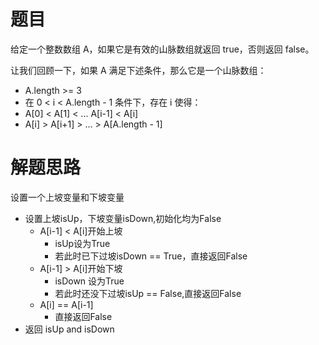 # 题目
给定一个整数数组 A，如果它是有效的山脉数组就返回 true，否则返回 false。  

让我们回顾一下，如果 A 满足下述条件，那么它是一个山脉数组：  

- A.length >= 3
- 在 0 < i < A.length - 1 条件下，存在 i 使得：
- A[0] < A[1] < ... A[i-1] < A[i]
- A[i] > A[i+1] > ... > A[A.length - 1]

# 解题思路
设置一个上坡变量和下坡变量  
- 设置上坡isUp，下坡变量isDown,初始化均为False
	- A[i-1] < A[i]开始上坡
		- isUp设为True
		- 若此时已下过坡isDown == True，直接返回False
	- A[i-1] > A[i]开始下坡
		- isDown 设为True
 		- 若此时还没下过坡isUp == False,直接返回False
	- A[i] == A[i-1]
		- 直接返回False
- 返回 isUp and isDown